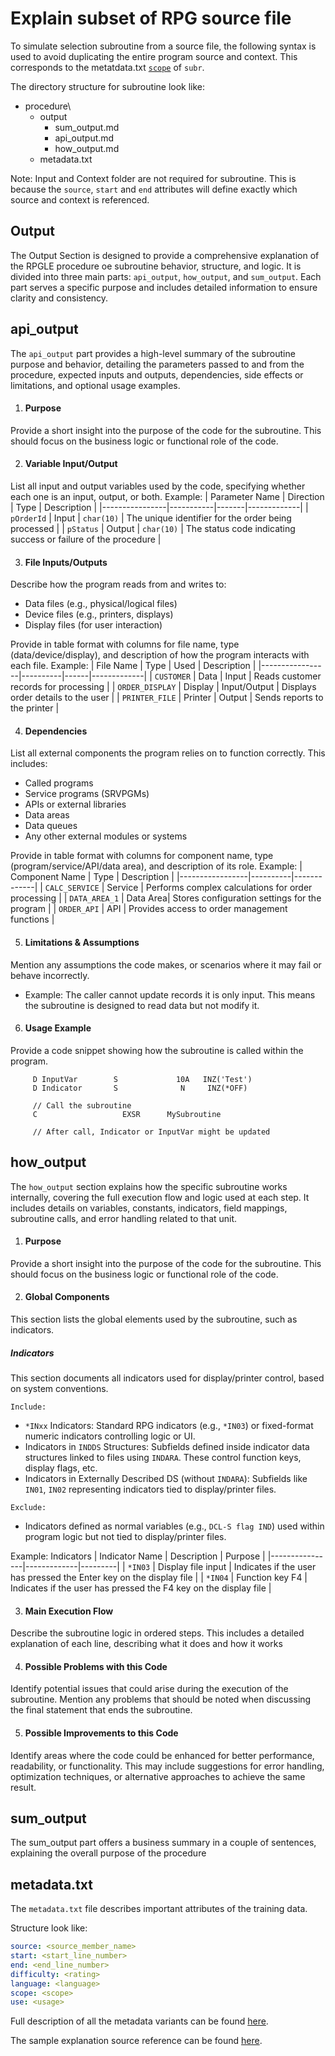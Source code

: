 # Explain subset of RPG source file

To simulate selection subroutine from a source file, the following syntax is used to avoid duplicating the entire program source and context.
This corresponds to the metatdata.txt [`scope`](/pages/metadata.txt###scope) of  `subr`.

The directory structure for subroutine look like:

- procedure\
  - output
    - sum_output.md
    - api_output.md
    - how_output.md
  - metadata.txt

Note: Input and Context folder are not required for subroutine.  This is because the `source`, `start` and `end` attributes will define exactly which source and context is referenced.

## Output

The Output Section is designed to provide a comprehensive explanation of the RPGLE procedure oe subroutine behavior, structure, and logic. It is divided into three main parts: `api_output`, `how_output`, and `sum_output`. Each part serves a specific purpose and includes detailed information to ensure clarity and consistency.

## api_output

The `api_output` part provides a high-level summary of the subroutine purpose and behavior, detailing the parameters passed to and from the procedure, expected inputs and outputs, dependencies, side effects or limitations, and optional usage examples.

1. #### Purpose
Provide a short insight into the purpose of the code for the subroutine. This should focus on the business logic or functional role of the code.

2. #### Variable Input/Output 
List all input and output variables used by the code, specifying whether each one is an input, output, or both.
    Example:
    | Parameter Name | Direction | Type  | Description |
    |----------------|-----------|-------|-------------|
    | `pOrderId`     | Input     | `char(10)` | The unique identifier for the order being processed |
    | `pStatus`      | Output    | `char(10)` | The status code indicating success or failure of the procedure |

3. #### File Inputs/Outputs 
Describe how the program reads from and writes to:
  - Data files (e.g., physical/logical files)
  - Device files (e.g., printers, displays)
  - Display files (for user interaction)

  Provide in table format with columns for file name, type (data/device/display), and description of how the program interacts with each file.
  Example:
  | File Name       | Type     | Used | Description |
  |-----------------|----------|------|-------------|
  | `CUSTOMER`      | Data     | Input  | Reads customer records for processing |
  | `ORDER_DISPLAY` | Display  | Input/Output | Displays order details to the user |
  | `PRINTER_FILE`  | Printer  | Output | Sends reports to the printer |

4. #### Dependencies 
List all external components the program relies on to function correctly. This includes:
  - Called programs
  - Service programs (SRVPGMs)
  - APIs or external libraries
  - Data areas
  - Data queues
  - Any other external modules or systems
   
  Provide in table format with columns for component name, type (program/service/API/data area), and description of its role.
  Example:
  | Component Name  | Type     | Description |
  |-----------------|----------|-------------|
  | `CALC_SERVICE`   | Service  | Performs complex calculations for order processing |
  | `DATA_AREA_1`    | Data Area| Stores configuration settings for the program |
  | `ORDER_API`      | API      | Provides access to order management functions |

5. #### Limitations & Assumptions
Mention any assumptions the code makes, or scenarios where it may fail or behave incorrectly.
  - Example: The caller cannot update records it is only input. This means the subroutine is designed to read data but not modify it.
      
6. #### Usage Example
Provide a code snippet showing how the subroutine is called within the program. 
```rpgle
     D InputVar        S             10A   INZ('Test')
     D Indicator       S              N     INZ(*OFF)

     // Call the subroutine
     C                   EXSR      MySubroutine

     // After call, Indicator or InputVar might be updated
```

## how_output
The `how_output` section explains how the specific subroutine works internally, covering the full execution flow and logic used at each step. It includes details on variables, constants, indicators, field mappings, subroutine calls, and error handling related to that unit.

1. #### Purpose
Provide a short insight into the purpose of the code for the subroutine. This should focus on the business logic or functional role of the code.

2. #### Global Components 
This section lists the global elements used by the subroutine, such as indicators.

  ##### Indicators
  This section documents all indicators used for display/printer control, based on system conventions.

  `Include:`
  -  `*INxx` Indicators: Standard RPG indicators (e.g., `*IN03`) or fixed-format numeric indicators controlling logic or UI.
  -  Indicators in `INDDS` Structures: Subfields defined inside indicator data structures linked to files using `INDARA`. These control function keys, display flags, etc.
  -  Indicators in Externally Described DS (without `INDARA`): Subfields like `IN01`, `IN02` representing indicators tied to display/printer files.

  `Exclude:`
  -  Indicators defined as normal variables (e.g., `DCL-S flag IND`) used within program logic but not tied to display/printer files.

  Example: Indicators
  | Indicator Name | Description | Purpose |
  |----------------|-------------|---------|
  | `*IN03`        | Display file input | Indicates if the user has pressed the Enter key on the display file |
  | `*IN04`        | Function key F4 | Indicates if the user has pressed the F4 key on the display file |

3. #### Main Execution Flow
Describe the subroutine logic in ordered steps. This includes a detailed explanation of each line, describing what it does and how it works

4. #### Possible Problems with this Code
Identify potential issues that could arise during the execution of the subroutine. Mention any problems that should be noted when discussing the final statement that ends the subroutine.

5. #### Possible Improvements to this Code
Identify areas where the code could be enhanced for better performance, readability, or functionality. This may include suggestions for error handling, optimization techniques, or alternative approaches to achieve the same result.

## sum_output

The sum_output part offers a business summary in a couple of sentences, explaining the overall purpose of the procedure

## metadata.txt

The `metadata.txt` file describes important attributes of the training data.

Structure look like:

```yaml
source: <source_member_name>
start: <start_line_number>
end: <end_line_number>
difficulty: <rating>
language: <language>
scope: <scope>
use: <usage>
```

Full description of all the metadata variants can be found [here](/pages/metadata.md).

The sample explanation source reference can be found [here](/pages/task/sample_source_references.md).